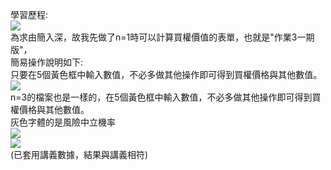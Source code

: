 學習歷程:<br>
![](https://i.imgur.com/aLy3PAc.jpg)<br>
為求由簡入深，故我先做了n=1時可以計算買權價值的表單，也就是"作業3一期版"，<br>
簡易操作說明如下:<br>
只要在5個黃色框中輸入數值，不必多做其他操作即可得到買權價格與其他數值。<br>
![](https://i.imgur.com/VTbRkui.png)<br>
n=3的檔案也是一樣的，在5個黃色框中輸入數值，不必多做其他操作即可得到買權價格與其他數值。<br>
灰色字體的是風險中立機率<br>
![](https://i.imgur.com/8iKdY9T.jpg)<br>
![](https://i.imgur.com/nyGTpe4.jpg)<br>
(已套用講義數據，結果與講義相符)<br>
